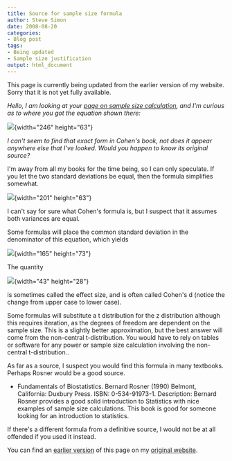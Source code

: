 ```yaml
---
title: Source for sample size formula
author: Steve Simon
date: 2008-08-20
categories:
- Blog post
tags:
- Being updated
- Sample size justification
output: html_document
---
```


This page is currently being updated from the earlier version of my website. Sorry that it is not yet fully available.

<!---More--->

*Hello, I am looking at your [page on sample size
calculation](http://www.childrensmercy.org/stats/size/power.asp), and
I\'m curious as to where you got the equation shown there:*

![](../12/images/SampleSize01.gif){width="246" height="63"}

*I can\'t seem to find that exact form in Cohen\'s book, not does it
appear anywhere else that I\'ve looked. Would you happen to know its
original source?*

I\'m away from all my books for the time being, so I can only
speculate. If you let the two standard deviations be equal, then the
formula simplifies somewhat.

![](../12/images/SampleSize02.gif){width="201" height="63"}

I can\'t say for sure what Cohen\'s formula is, but I suspect that it
assumes both variances are equal.

Some formulas will place the common standard deviation in the
denominator of this equation, which yields

![](../12/images/SampleSize03.gif){width="165" height="73"}

The quantity

![](../12/images/SampleSize04.gif){width="43" height="28"}

is sometimes called the effect size, and is often called Cohen\'s d
(notice the change from upper case to lower case).

Some formulas will substitute a t distribution for the z distribution
although this requires iteration, as the degrees of freedom are
dependent on the sample size. This is a slightly better approximation,
but the best answer will come from the non-central t-distribution. You
would have to rely on tables or software for any power or sample size
calculation involving the non-central t-distribution..

As far as a source, I suspect you would find this formula in many
textbooks. Perhaps Rosner would be a good source.

-   Fundamentals of Biostatistics. Bernard Rosner (1990) Belmont,
    California: Duxbury Press. ISBN: 0-534-91973-1. Description:
    Bernard Rosner provides a good solid introduction to Statistics
    with nice examples of sample size calculations. This book is good
    for someone looking for an introduction to statistics.

If there\'s a different formula from a definitive source, I would not
be at all offended if you used it instead.




You can find an [earlier version][sim1] of this page on my [original website][sim2].

[sim1]: http://www.pmean.com/08/SampleSize.html
[sim2]: http://www.pmean.com/original_site.html
